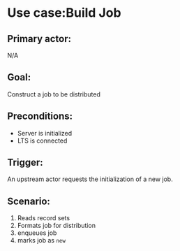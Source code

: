# Use case:Build Job

## Primary actor:

N/A

## Goal:

Construct a job to be distributed

## Preconditions:

* Server is initialized
* LTS is connected

## Trigger:

An upstream actor requests the initialization of a new job.


## Scenario:

1) Reads record sets
2) Formats job for distribution
3) enqueues job
4) marks job as `new`